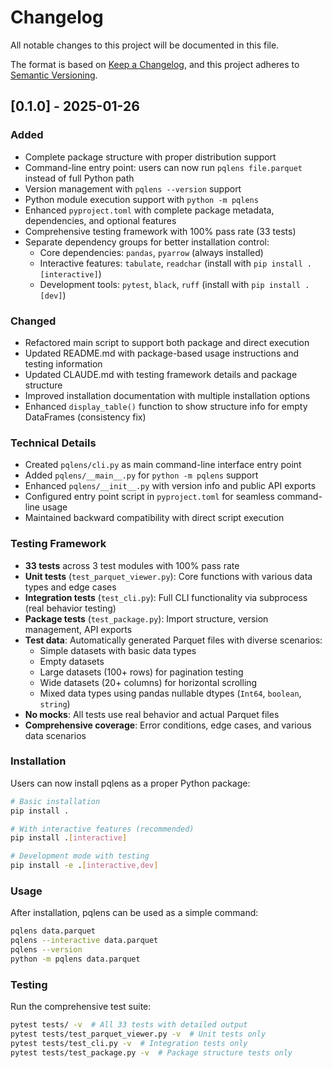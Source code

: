 # Changelog

All notable changes to this project will be documented in this file.

The format is based on [Keep a Changelog](https://keepachangelog.com/en/1.0.0/),
and this project adheres to [Semantic Versioning](https://semver.org/spec/v2.0.0.html).

## [0.1.0] - 2025-01-26

### Added
- Complete package structure with proper distribution support
- Command-line entry point: users can now run `pqlens file.parquet` instead of full Python path
- Version management with `pqlens --version` support
- Python module execution support with `python -m pqlens`
- Enhanced `pyproject.toml` with complete package metadata, dependencies, and optional features
- Comprehensive testing framework with 100% pass rate (33 tests)
- Separate dependency groups for better installation control:
  - Core dependencies: `pandas`, `pyarrow` (always installed)
  - Interactive features: `tabulate`, `readchar` (install with `pip install .[interactive]`)
  - Development tools: `pytest`, `black`, `ruff` (install with `pip install .[dev]`)

### Changed
- Refactored main script to support both package and direct execution
- Updated README.md with package-based usage instructions and testing information
- Updated CLAUDE.md with testing framework details and package structure
- Improved installation documentation with multiple installation options
- Enhanced `display_table()` function to show structure info for empty DataFrames (consistency fix)

### Technical Details
- Created `pqlens/cli.py` as main command-line interface entry point
- Added `pqlens/__main__.py` for `python -m pqlens` support
- Enhanced `pqlens/__init__.py` with version info and public API exports
- Configured entry point script in `pyproject.toml` for seamless command-line usage
- Maintained backward compatibility with direct script execution

### Testing Framework
- **33 tests** across 3 test modules with 100% pass rate
- **Unit tests** (`test_parquet_viewer.py`): Core functions with various data types and edge cases
- **Integration tests** (`test_cli.py`): Full CLI functionality via subprocess (real behavior testing)
- **Package tests** (`test_package.py`): Import structure, version management, API exports
- **Test data**: Automatically generated Parquet files with diverse scenarios:
  - Simple datasets with basic data types
  - Empty datasets 
  - Large datasets (100+ rows) for pagination testing
  - Wide datasets (20+ columns) for horizontal scrolling
  - Mixed data types using pandas nullable dtypes (`Int64`, `boolean`, `string`)
- **No mocks**: All tests use real behavior and actual Parquet files
- **Comprehensive coverage**: Error conditions, edge cases, and various data scenarios

### Installation
Users can now install pqlens as a proper Python package:
```bash
# Basic installation
pip install .

# With interactive features (recommended)
pip install .[interactive]

# Development mode with testing
pip install -e .[interactive,dev]
```

### Usage
After installation, pqlens can be used as a simple command:
```bash
pqlens data.parquet
pqlens --interactive data.parquet
pqlens --version
python -m pqlens data.parquet
```

### Testing
Run the comprehensive test suite:
```bash
pytest tests/ -v  # All 33 tests with detailed output
pytest tests/test_parquet_viewer.py -v  # Unit tests only
pytest tests/test_cli.py -v  # Integration tests only
pytest tests/test_package.py -v  # Package structure tests only
```
